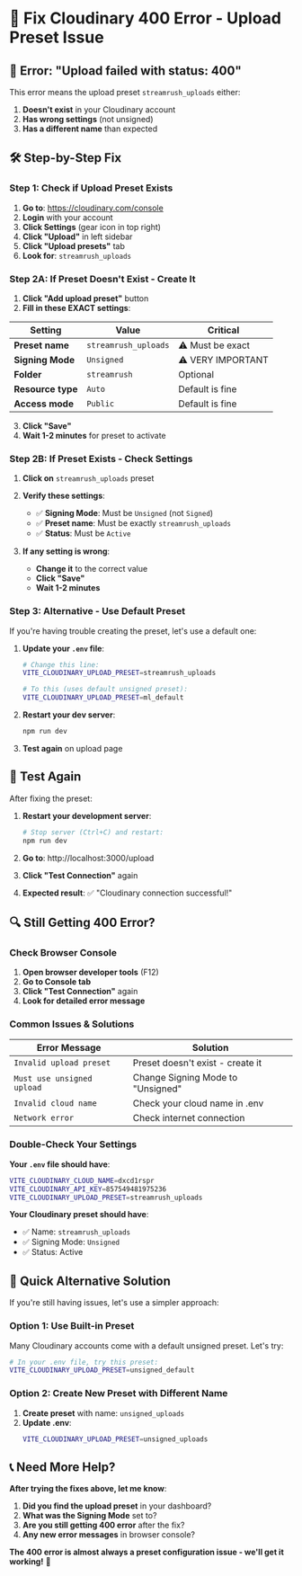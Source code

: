 # 🔧 Fix Cloudinary 400 Error - Upload Preset Issue

## 🚨 **Error: "Upload failed with status: 400"**

This error means the upload preset `streamrush_uploads` either:
1. **Doesn't exist** in your Cloudinary account
2. **Has wrong settings** (not unsigned)
3. **Has a different name** than expected

## 🛠️ **Step-by-Step Fix**

### **Step 1: Check if Upload Preset Exists**

1. **Go to**: https://cloudinary.com/console
2. **Login** with your account
3. **Click Settings** (gear icon in top right)
4. **Click "Upload"** in left sidebar
5. **Click "Upload presets"** tab
6. **Look for**: `streamrush_uploads`

### **Step 2A: If Preset Doesn't Exist - Create It**

1. **Click "Add upload preset"** button
2. **Fill in these EXACT settings**:

| Setting | Value | Critical |
|---------|-------|----------|
| **Preset name** | `streamrush_uploads` | ⚠️ Must be exact |
| **Signing Mode** | `Unsigned` | ⚠️ VERY IMPORTANT |
| **Folder** | `streamrush` | Optional |
| **Resource type** | `Auto` | Default is fine |
| **Access mode** | `Public` | Default is fine |

3. **Click "Save"**
4. **Wait 1-2 minutes** for preset to activate

### **Step 2B: If Preset Exists - Check Settings**

1. **Click on** `streamrush_uploads` preset
2. **Verify these settings**:
   - ✅ **Signing Mode**: Must be `Unsigned` (not `Signed`)
   - ✅ **Preset name**: Must be exactly `streamrush_uploads`
   - ✅ **Status**: Must be `Active`

3. **If any setting is wrong**:
   - **Change it** to the correct value
   - **Click "Save"**
   - **Wait 1-2 minutes**

### **Step 3: Alternative - Use Default Preset**

If you're having trouble creating the preset, let's use a default one:

1. **Update your `.env` file**:
   ```bash
   # Change this line:
   VITE_CLOUDINARY_UPLOAD_PRESET=streamrush_uploads
   
   # To this (uses default unsigned preset):
   VITE_CLOUDINARY_UPLOAD_PRESET=ml_default
   ```

2. **Restart your dev server**:
   ```bash
   npm run dev
   ```

3. **Test again** on upload page

## 🧪 **Test Again**

After fixing the preset:

1. **Restart your development server**:
   ```bash
   # Stop server (Ctrl+C) and restart:
   npm run dev
   ```

2. **Go to**: http://localhost:3000/upload

3. **Click "Test Connection"** again

4. **Expected result**: ✅ "Cloudinary connection successful!"

## 🔍 **Still Getting 400 Error?**

### **Check Browser Console**

1. **Open browser developer tools** (F12)
2. **Go to Console tab**
3. **Click "Test Connection"** again
4. **Look for detailed error message**

### **Common Issues & Solutions**

| Error Message | Solution |
|---------------|----------|
| `Invalid upload preset` | Preset doesn't exist - create it |
| `Must use unsigned upload` | Change Signing Mode to "Unsigned" |
| `Invalid cloud name` | Check your cloud name in .env |
| `Network error` | Check internet connection |

### **Double-Check Your Settings**

**Your `.env` file should have**:
```bash
VITE_CLOUDINARY_CLOUD_NAME=dxcd1rspr
VITE_CLOUDINARY_API_KEY=857549481975236
VITE_CLOUDINARY_UPLOAD_PRESET=streamrush_uploads
```

**Your Cloudinary preset should have**:
- ✅ Name: `streamrush_uploads`
- ✅ Signing Mode: `Unsigned`
- ✅ Status: Active

## 🚀 **Quick Alternative Solution**

If you're still having issues, let's use a simpler approach:

### **Option 1: Use Built-in Preset**

Many Cloudinary accounts come with a default unsigned preset. Let's try:

```bash
# In your .env file, try this preset:
VITE_CLOUDINARY_UPLOAD_PRESET=unsigned_default
```

### **Option 2: Create New Preset with Different Name**

1. **Create preset** with name: `unsigned_uploads`
2. **Update .env**:
   ```bash
   VITE_CLOUDINARY_UPLOAD_PRESET=unsigned_uploads
   ```

## 📞 **Need More Help?**

**After trying the fixes above, let me know**:

1. **Did you find the upload preset** in your dashboard?
2. **What was the Signing Mode** set to?
3. **Are you still getting 400 error** after the fix?
4. **Any new error messages** in browser console?

**The 400 error is almost always a preset configuration issue - we'll get it working!** 🎯